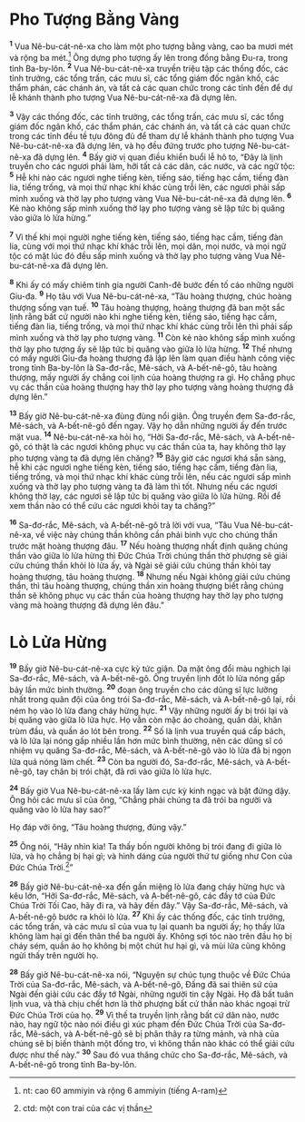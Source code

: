 # Pho Tượng Bằng Vàng
<sup><b>1</b></sup> Vua Nê-bu-cát-nê-xa cho làm một pho tượng bằng vàng, cao ba mươi mét và rộng ba mét.[^1-32ab84b4-ce74-4de5-af97-5246fafe8bbd] Ông dựng pho tượng ấy lên trong đồng bằng Đu-ra, trong tỉnh Ba-by-lôn. <sup><b>2</b></sup> Vua Nê-bu-cát-nê-xa truyền triệu tập các thống đốc, các tỉnh trưởng, các tổng trấn, các mưu sĩ, các tổng giám đốc ngân khố, các thẩm phán, các chánh án, và tất cả các quan chức trong các tỉnh đến để dự lễ khánh thành pho tượng Vua Nê-bu-cát-nê-xa đã dựng lên.

<sup><b>3</b></sup> Vậy các thống đốc, các tỉnh trưởng, các tổng trấn, các mưu sĩ, các tổng giám đốc ngân khố, các thẩm phán, các chánh án, và tất cả các quan chức trong các tỉnh đều tề tựu đông đủ để tham dự lễ khánh thành pho tượng Vua Nê-bu-cát-nê-xa đã dựng lên, và họ đều đứng trước pho tượng Nê-bu-cát-nê-xa đã dựng lên. <sup><b>4</b></sup> Bấy giờ vị quan điều khiển buổi lễ hô to, “Đây là lịnh truyền cho các ngươi phải làm, hỡi tất cả các dân, các nước, và các ngữ tộc: <sup><b>5</b></sup> Hễ khi nào các ngươi nghe tiếng kèn, tiếng sáo, tiếng hạc cầm, tiếng đàn lia, tiếng trống, và mọi thứ nhạc khí khác cùng trỗi lên, các ngươi phải sấp mình xuống và thờ lạy pho tượng vàng Vua Nê-bu-cát-nê-xa đã dựng lên. <sup><b>6</b></sup> Kẻ nào không sấp mình xuống thờ lạy pho tượng vàng sẽ lập tức bị quăng vào giữa lò lửa hừng.”

<sup><b>7</b></sup> Vì thế khi mọi người nghe tiếng kèn, tiếng sáo, tiếng hạc cầm, tiếng đàn lia, cùng với mọi thứ nhạc khí khác trỗi lên, mọi dân, mọi nước, và mọi ngữ tộc có mặt lúc đó đều sấp mình xuống và thờ lạy pho tượng vàng Vua Nê-bu-cát-nê-xa đã dựng lên.

<sup><b>8</b></sup> Khi ấy có mấy chiêm tinh gia người Canh-đê bước đến tố cáo những người Giu-đa. <sup><b>9</b></sup> Họ tâu với Vua Nê-bu-cát-nê-xa, “Tâu hoàng thượng, chúc hoàng thượng sống vạn tuế. <sup><b>10</b></sup> Tâu hoàng thượng, hoàng thượng đã ban một sắc lịnh rằng bất cứ người nào khi nghe tiếng kèn, tiếng sáo, tiếng hạc cầm, tiếng đàn lia, tiếng trống, và mọi thứ nhạc khí khác cùng trỗi lên thì phải sấp mình xuống và thờ lạy pho tượng vàng. <sup><b>11</b></sup> Còn kẻ nào không sấp mình xuống thờ lạy pho tượng ấy sẽ lập tức bị quăng vào giữa lò lửa hừng. <sup><b>12</b></sup> Thế nhưng có mấy người Giu-đa hoàng thượng đã lập lên làm quan điều hành công việc trong tỉnh Ba-by-lôn là Sa-đơ-rắc, Mê-sách, và A-bết-nê-gô, tâu hoàng thượng, mấy người ấy chẳng coi lịnh của hoàng thượng ra gì. Họ chẳng phục vụ các thần của hoàng thượng hay thờ lạy pho tượng vàng hoàng thượng đã dựng lên.”

<sup><b>13</b></sup> Bấy giờ Nê-bu-cát-nê-xa đùng đùng nổi giận. Ông truyền đem Sa-đơ-rắc, Mê-sách, và A-bết-nê-gô đến ngay. Vậy họ dẫn những người ấy đến trước mặt vua. <sup><b>14</b></sup> Nê-bu-cát-nê-xa hỏi họ, “Hỡi Sa-đơ-rắc, Mê-sách, và A-bết-nê-gô, có thật là các ngươi không phục vụ các thần của ta, hay không thờ lạy pho tượng vàng ta đã dựng lên chăng? <sup><b>15</b></sup> Bây giờ các ngươi khá sẵn sàng, hễ khi các ngươi nghe tiếng kèn, tiếng sáo, tiếng hạc cầm, tiếng đàn lia, tiếng trống, và mọi thứ nhạc khí khác cùng trỗi lên, nếu các ngươi sấp mình xuống và thờ lạy pho tượng vàng ta đã làm thì tốt. Nhưng nếu các ngươi không thờ lạy, các ngươi sẽ lập tức bị quăng vào giữa lò lửa hừng. Rồi để xem thần nào có thể cứu các ngươi khỏi tay ta chăng?”

<sup><b>16</b></sup> Sa-đơ-rắc, Mê-sách, và A-bết-nê-gô trả lời với vua, “Tâu Vua Nê-bu-cát-nê-xa, về việc này chúng thần không cần phải binh vực cho chúng thần trước mặt hoàng thượng đâu. <sup><b>17</b></sup> Nếu hoàng thượng nhất định quăng chúng thần vào giữa lò lửa hừng thì Đức Chúa Trời chúng thần thờ phượng sẽ giải cứu chúng thần khỏi lò lửa ấy, và Ngài sẽ giải cứu chúng thần khỏi tay hoàng thượng, tâu hoàng thượng. <sup><b>18</b></sup> Nhưng nếu Ngài không giải cứu chúng thần, thì tâu hoàng thượng, chúng thần xin hoàng thượng biết rằng chúng thần sẽ không phục vụ các thần của hoàng thượng hay thờ lạy pho tượng vàng mà hoàng thượng đã dựng lên đâu.”


# Lò Lửa Hừng
<sup><b>19</b></sup> Bấy giờ Nê-bu-cát-nê-xa cực kỳ tức giận. Da mặt ông đổi màu nghịch lại Sa-đơ-rắc, Mê-sách, và A-bết-nê-gô. Ông truyền lịnh đốt lò lửa nóng gấp bảy lần mức bình thường. <sup><b>20</b></sup> đoạn ông truyền cho các dũng sĩ lực lưỡng nhất trong quân đội của ông trói Sa-đơ-rắc, Mê-sách, và A-bết-nê-gô lại, rồi ném họ vào lò lửa đang cháy hừng hực. <sup><b>21</b></sup> Vậy những người ấy bị trói lại và bị quăng vào giữa lò lửa hực. Họ vẫn còn mặc áo choàng, quần dài, khăn trùm đầu, và quần áo lót bên trong. <sup><b>22</b></sup> Số là lịnh vua truyền quá cấp bách, và lò lửa lại nóng gấp nhiều lần hơn mức bình thường, nên các dũng sĩ có nhiệm vụ quăng Sa-đơ-rắc, Mê-sách, và A-bết-nê-gô vào lò lửa đã bị ngọn lửa quá nóng làm chết. <sup><b>23</b></sup> Còn ba người đó, Sa-đơ-rắc, Mê-sách, và A-bết-nê-gô, tay chân bị trói chặt, đã rơi vào giữa lò lửa hực.

<sup><b>24</b></sup> Bấy giờ Vua Nê-bu-cát-nê-xa lấy làm cực kỳ kinh ngạc và bật đứng dậy. Ông hỏi các mưu sĩ của ông, “Chẳng phải chúng ta đã trói ba người và quăng vào lò lửa hay sao?”

Họ đáp với ông, “Tâu hoàng thượng, đúng vậy.”

<sup><b>25</b></sup> Ông nói, “Hãy nhìn kìa! Ta thấy bốn người không bị trói đang đi giữa lò lửa, và họ chẳng bị hại gì; và hình dáng của người thứ tư giống như Con của Đức Chúa Trời.[^2-32ab84b4-ce74-4de5-af97-5246fafe8bbd]”

<sup><b>26</b></sup> Bấy giờ Nê-bu-cát-nê-xa đến gần miệng lò lửa đang cháy hừng hực và kêu lớn, “Hỡi Sa-đơ-rắc, Mê-sách, và A-bết-nê-gô, các đầy tớ của Đức Chúa Trời Tối Cao, hãy đi ra, và hãy đến đây.” Vậy Sa-đơ-rắc, Mê-sách, và A-bết-nê-gô bước ra khỏi lò lửa. <sup><b>27</b></sup> Khi ấy các thống đốc, các tỉnh trưởng, các tổng trấn, và các mưu sĩ của vua tụ lại quanh ba người ấy; họ thấy lửa không làm hại gì đến thân thể ba người ấy. Không sợi tóc nào trên đầu họ bị cháy sém, quần áo họ không bị một chút hư hại gì, và mùi lửa cũng không ngửi thấy trên người họ.

<sup><b>28</b></sup> Bấy giờ Nê-bu-cát-nê-xa nói, “Nguyện sự chúc tụng thuộc về Đức Chúa Trời của Sa-đơ-rắc, Mê-sách, và A-bết-nê-gô, Đấng đã sai thiên sứ của Ngài đến giải cứu các đầy tớ Ngài, những người tin cậy Ngài. Họ đã bất tuân lịnh vua, và thà chịu chết hơn là thờ phượng bất cứ thần nào khác ngoại trừ Đức Chúa Trời của họ. <sup><b>29</b></sup> Vì thế ta truyền lịnh rằng bất cứ dân nào, nước nào, hay ngữ tộc nào nói điều gì xúc phạm đến Đức Chúa Trời của Sa-đơ-rắc, Mê-sách, và A-bết-nê-gô sẽ bị phân thây ra từng mảnh, và nhà của chúng sẽ bị biến thành một đống tro, vì không thần nào khác có thể giải cứu được như thế này.” <sup><b>30</b></sup> Sau đó vua thăng chức cho Sa-đơ-rắc, Mê-sách, và A-bết-nê-gô trong tỉnh Ba-by-lôn.

[^1-32ab84b4-ce74-4de5-af97-5246fafe8bbd]: nt: cao 60 ammiyin và rộng 6 ammiyin (tiếng A-ram)
[^2-32ab84b4-ce74-4de5-af97-5246fafe8bbd]: ctd: một con trai của các vị thần
